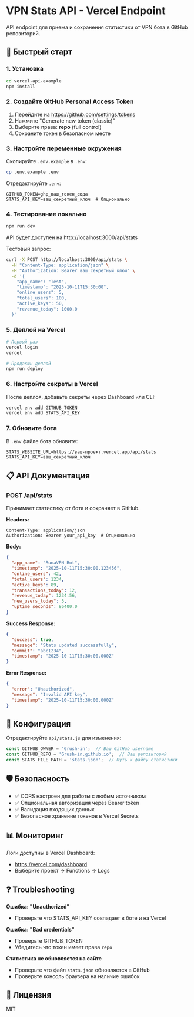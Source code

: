 # VPN Stats API - Vercel Endpoint

API endpoint для приема и сохранения статистики от VPN бота в GitHub репозиторий.

## 🚀 Быстрый старт

### 1. Установка

```bash
cd vercel-api-example
npm install
```

### 2. Создайте GitHub Personal Access Token

1. Перейдите на https://github.com/settings/tokens
2. Нажмите "Generate new token (classic)"
3. Выберите права: **repo** (full control)
4. Сохраните токен в безопасном месте

### 3. Настройте переменные окружения

Скопируйте `.env.example` в `.env`:

```bash
cp .env.example .env
```

Отредактируйте `.env`:

```env
GITHUB_TOKEN=ghp_ваш_токен_сюда
STATS_API_KEY=ваш_секретный_ключ  # Опционально
```

### 4. Тестирование локально

```bash
npm run dev
```

API будет доступен на http://localhost:3000/api/stats

Тестовый запрос:
```bash
curl -X POST http://localhost:3000/api/stats \
  -H "Content-Type: application/json" \
  -H "Authorization: Bearer ваш_секретный_ключ" \
  -d '{
    "app_name": "Test",
    "timestamp": "2025-10-11T15:30:00",
    "online_users": 5,
    "total_users": 100,
    "active_keys": 50,
    "revenue_today": 1000.0
  }'
```

### 5. Деплой на Vercel

```bash
# Первый раз
vercel login
vercel

# Продакшн деплой
npm run deploy
```

### 6. Настройте секреты в Vercel

После деплоя, добавьте секреты через Dashboard или CLI:

```bash
vercel env add GITHUB_TOKEN
vercel env add STATS_API_KEY
```

### 7. Обновите бота

В `.env` файле бота обновите:

```env
STATS_WEBSITE_URL=https://ваш-проект.vercel.app/api/stats
STATS_API_KEY=ваш_секретный_ключ
```

## 📋 API Документация

### POST /api/stats

Принимает статистику от бота и сохраняет в GitHub.

**Headers:**
```
Content-Type: application/json
Authorization: Bearer your_api_key  # Опционально
```

**Body:**
```json
{
  "app_name": "RunaVPN Bot",
  "timestamp": "2025-10-11T15:30:00.123456",
  "online_users": 42,
  "total_users": 1234,
  "active_keys": 89,
  "transactions_today": 12,
  "revenue_today": 1234.56,
  "new_users_today": 5,
  "uptime_seconds": 86400.0
}
```

**Success Response:**
```json
{
  "success": true,
  "message": "Stats updated successfully",
  "commit": "abc1234",
  "timestamp": "2025-10-11T15:30:00.000Z"
}
```

**Error Response:**
```json
{
  "error": "Unauthorized",
  "message": "Invalid API key",
  "timestamp": "2025-10-11T15:30:00.000Z"
}
```

## 🔧 Конфигурация

Отредактируйте `api/stats.js` для изменения:

```javascript
const GITHUB_OWNER = 'Grush-in';  // Ваш GitHub username
const GITHUB_REPO = 'Grush-in.github.io';  // Ваш репозиторий
const STATS_FILE_PATH = 'stats.json';  // Путь к файлу статистики
```

## 🛡️ Безопасность

- ✅ CORS настроен для работы с любым источником
- ✅ Опциональная авторизация через Bearer token
- ✅ Валидация входящих данных
- ✅ Безопасное хранение токенов в Vercel Secrets

## 📊 Мониторинг

Логи доступны в Vercel Dashboard:
- https://vercel.com/dashboard
- Выберите проект → Functions → Logs

## ❓ Troubleshooting

**Ошибка: "Unauthorized"**
- Проверьте что STATS_API_KEY совпадает в боте и на Vercel

**Ошибка: "Bad credentials"**
- Проверьте GITHUB_TOKEN
- Убедитесь что токен имеет права `repo`

**Статистика не обновляется на сайте**
- Проверьте что файл `stats.json` обновляется в GitHub
- Проверьте консоль браузера на наличие ошибок

## 📝 Лицензия

MIT


